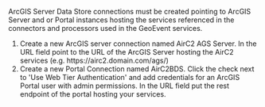 <p>ArcGIS Server Data Store connections must be created pointing to ArcGIS Server and or Portal instances hosting the services referenced in the connectors and processors used in the GeoEvent services. </p>
<ol class="steps">
  <li>Create a new ArcGIS server connection named AirC2 AGS Server. In the URL field point to the URL of the ArcGIS Server hosting the AirC2 services (e.g. https://airc2.domain.com/ags/)</li>	
  <li>Create a new Portal Connection named AirC2BDS. Click the check next to 'Use Web Tier Authentication' and add credentials for an ArcGIS Portal user with admin permissions. In the URL field put the rest endpoint of the portal hosting your services.</li>
</ol>